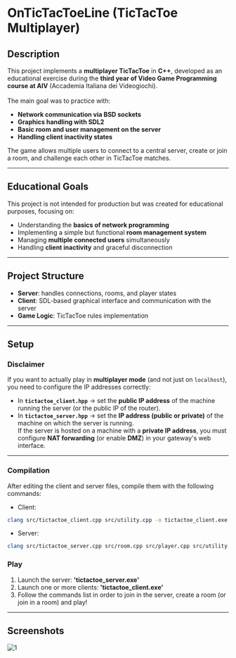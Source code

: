 # OnTicTacToeLine (TicTacToe Multiplayer)  

## Description  
This project implements a **multiplayer TicTacToe** in **C++**, developed as an educational exercise during the **third year of Video Game Programming course at AIV** (Accademia Italiana dei Videogiochi). <br><br>
The main goal was to practice with:  
- **Network communication via BSD sockets**  
- **Graphics handling with SDL2**  
- **Basic room and user management on the server**  
- **Handling client inactivity states**  

The game allows multiple users to connect to a central server, create or join a room, and challenge each other in TicTacToe matches.  

---

## Educational Goals  
This project is not intended for production but was created for educational purposes, focusing on:  
- Understanding the **basics of network programming**  
- Implementing a simple but functional **room management system**  
- Managing **multiple connected users** simultaneously  
- Handling **client inactivity** and graceful disconnection  

---

## Project Structure  
- **Server**: handles connections, rooms, and player states  
- **Client**: SDL-based graphical interface and communication with the server  
- **Game Logic**: TicTacToe rules implementation  

---

## Setup

### Disclaimer  

If you want to actually play in **multiplayer mode** (and not just on `localhost`), you need to configure the IP addresses correctly:  
- In **`tictactoe_client.hpp`** → set the **public IP address** of the machine running the server (or the public IP of the router).  
- In **`tictactoe_server.hpp`** → set the **IP address (public or private)** of the machine on which the server is running.  
If the server is hosted on a machine with a **private IP address**, you must configure **NAT forwarding** (or enable **DMZ**) in your gateway's web interface.  

---

### Compilation  

After editing the client and server files, compile them with the following commands:  
- Client: 
```bash
clang src/tictactoe_client.cpp src/utility.cpp -o tictactoe_client.exe -I"include\SDL2-2.30.9\include" -L"include\SDL2-2.30.9\lib\x64" -I"include" -Xlinker /subsystem:console -lSDL2main -lSDL2 -lshell32 -lws2_32 
```
- Server:
```bash
clang src/tictactoe_server.cpp src/room.cpp src/player.cpp src/utility.cpp -o tictactoe_server.exe -I"include" -lws2_32
```

### Play

1. Launch the server: **'tictactoe_server.exe'**  
2. Launch one or more clients: **'tictactoe_client.exe'**  
3. Follow the commands list in order to join in the server, create a room (or join in a room) and play!

---

## Screenshots

![1](https://github.com/user-attachments/assets/f309b064-af7c-422e-90eb-5a5bcc1a1b25)
